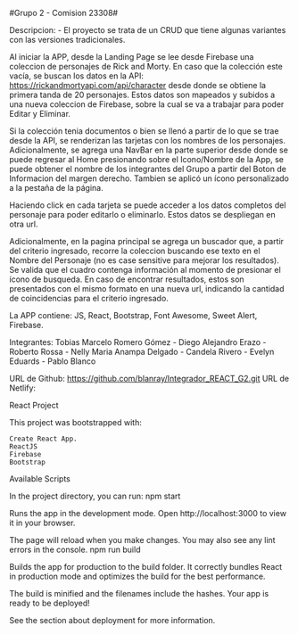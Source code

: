 #Grupo 2 - Comision 23308#

Descripcion:
    - El proyecto se trata de un CRUD que tiene algunas variantes con las versiones tradicionales.

Al iniciar la APP, desde la Landing Page se lee desde Firebase una coleccion de personajes de Rick and Morty. En caso que la colección este vacía, se buscan los datos en la API: https://rickandmortyapi.com/api/character desde donde se obtiene la primera tanda de 20 personajes. Estos datos son mapeados y subidos a una nueva coleccion de Firebase, sobre la cual se va a trabajar para poder Editar y Eliminar.

Si la colección tenia documentos o bien se llenó a partir de lo que se trae desde la API, se renderizan las tarjetas con los nombres de los personajes. Adicionalmente, se agrega una NavBar en la parte superior desde donde se puede regresar al Home presionando sobre el Icono/Nombre de la App, se puede obtener el nombre de los integrantes del Grupo a partir del Boton de Informacion del margen derecho. Tambien se aplicó un ícono personalizado a la pestaña de la página.

Haciendo click en cada tarjeta se puede acceder a los datos completos del personaje para poder editarlo o eliminarlo. Estos datos se despliegan en otra url.

Adicionalmente, en la pagina principal se agrega un buscador que, a partir del criterio ingresado, recorre la coleccion buscando ese texto en el Nombre del Personaje (no es case sensitive para mejorar los resultados). Se valida que el cuadro contenga información al momento de presionar el ícono de busqueda. En caso de encontrar resultados, estos son presentados con el mismo formato en una nueva url, indicando la cantidad de coincidencias para el criterio ingresado.

La APP contiene: JS, React, Bootstrap, Font Awesome, Sweet Alert, Firebase.

Integrantes: Tobias Marcelo Romero Gómez - Diego Alejandro Erazo - Roberto Rossa - Nelly Maria Anampa Delgado - Candela Rivero - Evelyn Eduards - Pablo Blanco

URL de Github: https://github.com/blanray/Integrador_REACT_G2.git
URL de Netlify: 



React Project

This project was bootstrapped with:

    Create React App.
    ReactJS
    Firebase
    Bootstrap

Available Scripts

In the project directory, you can run:
npm start

Runs the app in the development mode.
Open http://localhost:3000 to view it in your browser.

The page will reload when you make changes.
You may also see any lint errors in the console.
npm run build

Builds the app for production to the build folder.
It correctly bundles React in production mode and optimizes the build for the best performance.

The build is minified and the filenames include the hashes.
Your app is ready to be deployed!

See the section about deployment for more information.

